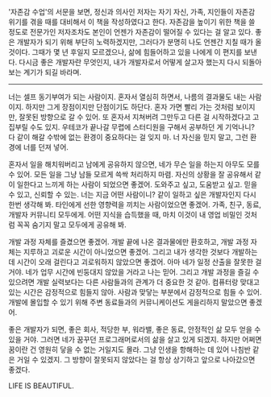'자존감 수업'의 서문을 보면, 정신과 의사인 저자는 자기 자신, 가족, 지인들이 자존감 위기를 겪을 때를 대비해서 이 책을 작성하였다고 한다. 자존감을 높이기 위한 책을 쓸 정도로 전문가인 저자조차도 본인이 언젠가 자존감이 떨어질 수 있다는 걸 알고 있다. 좋은 개발자가 되기 위해 부단히 노력하겠지만, 그러다가 분명히 나도 언젠간 지칠 때가 올 것이다. 그때가 몇 년 후일지 모르겠으나, 삶에 힘들어하고 있을 나에게 이 편지를 보낸다. 다시금 좋은 개발자란 무엇인지, 내가 개발자로서 어떻게 살고자 했는지 다시 되돌아보는 계기가 되길 바라며.

---

너는 셀프 동기부여가 되는 사람이지. 혼자서 열심히 하면서, 나름의 결과물도 내는 사람이지. 하지만 그게 장점이지만 단점이기도 하단다. 혼자 가면 빨리 가는 것처럼 보이지만, 잘못된 방향으로 갈 수 있어. 또 혼자서 지쳐버려 그만두고 다른 걸 시작하겠다고 고집부릴 수도 있지. 우테코가 끝나갈 무렵에 스터디원을 구해서 공부하던 게 기억나니? 다 같이 해갈 수밖에 없는 환경이 중요하다는 걸 잊지 마. 너 자신을 믿지 말고, 그런 환경에 너를 던져 넣어.

혼자서 일을 해치워버리고 남에게 공유하지 않으면, 네가 무슨 일을 하는지 아무도 모를 수 있어. 모든 일을 그냥 남들 모르게 쓱싹 처리하지 마렴. 자신의 상황을 잘 공유해서 같이 일한다고 느끼게 하는 사람이 되었으면 좋겠어. 도와주고 싶고, 도움받고 싶고. 믿을 수 있고, 신뢰할 수 있는. 너는 지금 어떤 사람이니? 같이 일하고 싶은 개발자인지 다시 한번 생각해 봐. 타인에게 선한 영향력을 끼치는 사람이었으면 좋겠어. 가족, 친구, 동료, 개발자 커뮤니티 모두에게. 어떤 지식을 습득했을 때, 마치 이것이 내 영업 비밀인 것처럼 꼭꼭 숨기지 말고 모두에게 공유해 봐.

개발 과정 자체를 즐겼으면 좋겠어. 개발 끝에 나온 결과물에만 환호하고, 개발 과정 자체는 지루하고 괴로운 시간이 아니었으면 좋겠어. 그리고 내가 생각한 것보다 개발하는 데 시간이 오래 걸린다고 괴로워하지 않았으면 좋겠어. 아마 네가 일정 산출을 잘못한 걸 거야. 네가 업무 시간에 빈둥대지 않았을 거라고 나는 믿어. 그리고 개발 과정을 즐길 수 있으려면 개발 실력보다는 다른 사람들과의 관계가 더 중요한 것 같아. 컴퓨터랑 맞대고 있는 시간은 감정적으로 힘들지 않아. 사람과 맞닿는 부분에서 감정적으로 힘들 수 있어. 개발에 몰입할 수 있기 위해 주변 동료들과의 커뮤니케이션도 게을리하지 말았으면 좋겠어.

좋은 개발자가 되면, 좋은 회사, 적당한 부, 워라밸, 좋은 동료, 안정적인 삶 모두 얻을 수 있을 거야. 그러면 네가 꿈꾸던 프로그래머로서의 삶을 살고 있게 되겠지. 하지만 어쩌면 꿈이란 건 영원히 닿을 수 없는 거일지도 몰라. 그냥 인생을 항해하는 데 있어 나침반 같은 거일 수 있겠지. 그 방향이 잘못되지 않았다는 걸 항상 상기하고 앞으로 나아갔으면 좋겠다.

LIFE IS BEAUTIFUL.
